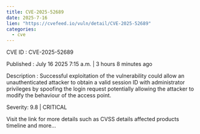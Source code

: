 ```yaml
--- 
title: CVE-2025-52689
date: 2025-7-16
lien: "https://cvefeed.io/vuln/detail/CVE-2025-52689"
categories:
  - cve
---
```


CVE ID : CVE-2025-52689

Published :  July 16
2025
7:15 a.m. | 3 hours
8 minutes ago

Description : Successful exploitation of the vulnerability could allow an unauthenticated attacker to obtain a valid session ID with administrator privileges by spoofing the login request
potentially allowing the attacker to modify the behaviour of the access point.

Severity: 9.8 | CRITICAL

Visit the link for more details
such as CVSS details
affected products
timeline
and more...
